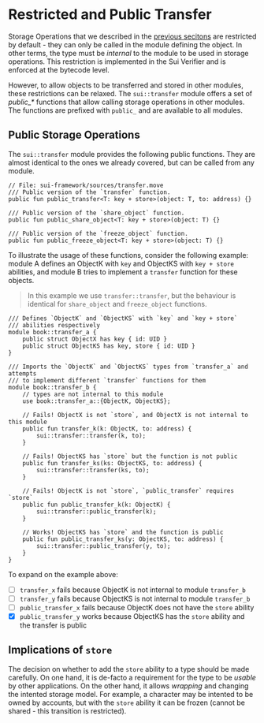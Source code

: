 # Restricted and Public Transfer

Storage Operations that we described in the [previous secitons](./storage-functions.md) are restricted by default - they can only be called in the module defining the object. In other terms, the type must be _internal_ to the module to be used in storage operations. This restriction is implemented in the Sui Verifier and is enforced at the bytecode level.

However, to allow objects to be transferred and stored in other modules, these restrictions can be relaxed. The `sui::transfer` module offers a set of _public\_*_ functions that allow calling storage operations in other modules. The functions are prefixed with `public_` and are available to all modules.

## Public Storage Operations

The `sui::transfer` module provides the following public functions. They are almost identical to the ones we already covered, but can be called from any module.

```move
// File: sui-framework/sources/transfer.move
/// Public version of the `transfer` function.
public fun public_transfer<T: key + store>(object: T, to: address) {}

/// Public version of the `share_object` function.
public fun public_share_object<T: key + store>(object: T) {}

/// Public version of the `freeze_object` function.
public fun public_freeze_object<T: key + store>(object: T) {}
```

To illustrate the usage of these functions, consider the following example: module A defines an ObjectK with `key` and ObjectKS with `key + store` abilities, and module B tries to implement a `transfer` function for these objects.

> In this example we use `transfer::transfer`, but the behaviour is identical for `share_object` and `freeze_object` functions.

```move
/// Defines `ObjectK` and `ObjectKS` with `key` and `key + store`
/// abilities respectively
module book::transfer_a {
    public struct ObjectX has key { id: UID }
    public struct ObjectKS has key, store { id: UID }
}

/// Imports the `ObjectK` and `ObjectKS` types from `transfer_a` and attempts
/// to implement different `transfer` functions for them
module book::transfer_b {
    // types are not internal to this module
    use book::transfer_a::{ObjectK, ObjectKS};

    // Fails! ObjectX is not `store`, and ObjectX is not internal to this module
    public fun transfer_k(k: ObjectK, to: address) {
        sui::transfer::transfer(k, to);
    }

    // Fails! ObjectKS has `store` but the function is not public
    public fun transfer_ks(ks: ObjectKS, to: address) {
        sui::transfer::transfer(ks, to);
    }

    // Fails! ObjectK is not `store`, `public_transfer` requires `store`
    public fun public_transfer_k(k: ObjectK) {
        sui::transfer::public_transfer(k);
    }

    // Works! ObjectKS has `store` and the function is public
    public fun public_transfer_ks(y: ObjectKS, to: address) {
        sui::transfer::public_transfer(y, to);
    }
}
```

To expand on the example above:

- [ ] `transfer_x` fails because ObjectK is not internal to module `transfer_b`
- [ ] `transfer_y` fails because ObjectKS is not internal to module `transfer_b`
- [ ] `public_transfer_x` fails because ObjectK does not have the `store` ability
- [x] `public_transfer_y` works because ObjectKS has the `store` ability and the transfer is public

## Implications of `store`

The decision on whether to add the `store` ability to a type should be made carefully. On one hand, it is de-facto a requirement for the type to be _usable_ by other applications. On the other hand, it allows _wrapping_ and changing the intented storage model. For example, a character may be intented to be owned by accounts, but with the `store` ability it can be frozen (cannot be shared - this transition is restricted).


